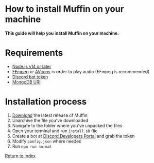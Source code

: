 # How to install Muffin on your machine
#### This guide will help you install Muffin on your machine.

# Requirements
- [Node.js v14 or later](https://nodejs.org/en/download/releases/)
- [FFmpeg](https://ffmpeg.org/) or [AVconv](https://sourceforge.net/projects/avconv/) in order to play audio (FFmpeg is recommended)
- [Discord bot token](https://discord.com/developers/)
- [MongoDB URI](https://www.mongodb.com/)

# Installation process
1. [Download](https://github.com/Tegnio/muffin/releases) the latest release of Muffin
2. Unarchive the file you've downloaded
3. Navigate to the folder where you've unpacked the files
4. Open your terminal and run `install.sh` file
5. Create a bot at [Discord Developers Portal](https://discord.com/developers/applications) and grab the token
6. Modify `config.json` where needed
7. Run `npm run normal`

[Return to index](README.md)